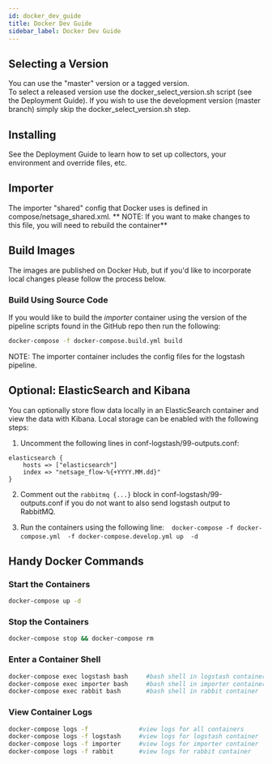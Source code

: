 ```yaml
---
id: docker_dev_guide
title: Docker Dev Guide
sidebar_label: Docker Dev Guide
---
```


## Selecting a Version

You can use the "master" version or a tagged version.  
To select a released version use the docker_select_version.sh script (see the Deployment Guide).
If you wish to use the development version (master branch) simply skip the docker_select_version.sh step.

## Installing

See the Deployment Guide to learn how to set up collectors, your environment and override files, etc.

## Importer 

The importer "shared" config that Docker uses is defined in compose/netsage_shared.xml.  ** NOTE: If you want to make changes to this file, you will need to rebuild the container**

## Build Images 

The images are published on Docker Hub, but if you'd like to incorporate local changes please follow the process below.

### Build Using Source Code

If you would like to build the *importer* container using the version of the pipeline scripts found in the GitHub repo then run the following:

```sh 
docker-compose -f docker-compose.build.yml build

```

NOTE: The importer container includes the config files for the logstash pipeline. 


## Optional: ElasticSearch and Kibana

You can optionally store flow data locally in an ElasticSearch container and view the data with Kibana. Local storage can be enabled with the following steps:

1.  Uncomment the following lines in conf-logstash/99-outputs.conf:

``` 
elasticsearch {
    hosts => ["elasticsearch"]
    index => "netsage_flow-%{+YYYY.MM.dd}"
}
```

2. Comment out the `rabbitmq {...}` block in conf-logstash/99-outputs.conf if you do not want to also send logstash output to RabbitMQ.

3.  Run the containers using the following line: ` `  ` docker-compose -f docker-compose.yml  -f docker-compose.develop.yml up  -d `  ` `

## Handy Docker Commands

### Start the Containers

``` sh
docker-compose up -d 
```

### Stop the Containers

``` sh
docker-compose stop && docker-compose rm 
```

### Enter a Container Shell

``` sh
docker-compose exec logstash bash     #bash shell in logstash container
docker-compose exec importer bash     #bash shell in importer container
docker-compose exec rabbit bash       #bash shell in rabbit container
```

### View Container Logs

``` sh
docker-compose logs -f              #view logs for all containers 
docker-compose logs -f logstash     #view logs for logstash container
docker-compose logs -f importer     #view logs for importer container
docker-compose logs -f rabbit       #view logs for rabbit container
```
